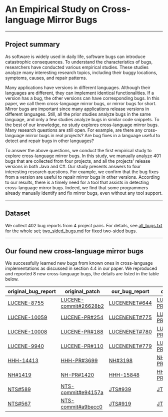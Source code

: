 # An Empirical Study on Cross-language Mirror Bugs

---

## Project summary

As software is widely used in daily life, software bugs can introduce catastrophic consequences. To understand the characteristics of bugs, researchers have conducted various empirical studies. These studies analyze many interesting research topics, including their buggy locations, symptoms, causes, and repair patterns.

Many applications have versions in different languages. Although their languages are different, they can implement identical functionalities. If a version has a bug, the other versions can have corresponding bugs. In this paper, we call them cross-language mirror bugs, or mirror bugs for short. Mirror bugs are important since many applications release versions in different languages. Still, all the prior studies analyze bugs in the same language, and only a few studies analyze bugs in similar code snippets. To the best of our knowledge, no study explores cross-language mirror bugs. Many research questions are still open. For example, are there any cross-language mirror bugs in real projects? Are bug fixes in a language useful to detect and repair bugs in other languages?

To answer the above questions, we conduct the first empirical study to explore cross-language mirror bugs. In this study, we manually analyze 401 bugs that are collected from four projects, and all the projects' release versions in both Java and C\#. Our study presents answers to four interesting research questions. For example, we confirm that the bug fixes from a version are useful to repair mirror bugs in other versions. According to our results, there is a timely need for a tool that assists in detecting cross-language mirror bugs. Indeed, we find that some programmers already manually identify and fix mirror bugs, even without any tool support.

---
## Dataset

We collect 402 bug reports from 4 project pairs. For details, see [all_bugs.txt](https://anonymous.4open.science/r/cross-language-DD47/all_bugs.txt) for the whole set; [two_sided_bugs.md](https://anonymous.4open.science/r/cross-language-DD47/two_sided_bugs.md) for fixed two-sided bugs.

---

## Our found new cross-language mirror bugs

We successfully learned new bugs from known ones in cross-language implementations as discussed in section 4.4 in our paper. We reproduced and reported 8 new cross-language bugs, the details are listed in the table below.

| original_bug_report | original_patch | our_bug_report | our_patch | our_patch_status |
| ------- | --------- | ----------- | ------- |  ------- |  
| [LUCENE-8755](https://issues.apache.org/jira/browse/LUCENE-8755) | [LUCENE-commit\#26628b2](https://github.com/apache/lucene/commit/26628b2717a73235db56fde94f7f5b64cbc5b8b2) | [LUCENENET#644](https://github.com/apache/lucenenet/issues/644)            |    [LUCENENET-PR\#644](https://github.com/apache/lucenenet/pull/738/files)     | PR rejected |  
| [LUCENE-10059](https://issues.apache.org/jira/browse/LUCENE-10059)  | [LUCENE-PR\#254](https://github.com/apache/lucene/pull/254/files)     | [LUCENENET#775](https://github.com/apache/lucenenet/issues/775)    | [LUCENENET-PR\#777](https://github.com/apache/lucenenet/pull/777/files)        |  PR accepted|
| [LUCENE-10008](https://issues.apache.org/jira/browse/LUCENE-10008)  | [LUCENE-PR\#188](https://github.com/apache/lucene/pull/188/files)          | [LUCENENET#780](https://github.com/apache/lucenenet/issues/780)            | [LUCENENET-PR\#781](https://github.com/apache/lucenenet/pull/781/files)      | Open | 
| [LUCENE-9940](https://issues.apache.org/jira/browse/LUCENE-9940)    | [LUCENE-PR\#110](https://github.com/apache/lucene/pull/110/files)     | [LUCENENET#779](https://github.com/apache/lucenenet/issues/779)       | [LUCENENET-PR\#783](https://github.com/apache/lucenenet/pull/783/files)        | Open |  
| [HHH-14413](https://hibernate.atlassian.net/browse/HHH-14413)       | [HHH-PR\#3699](https://github.com/hibernate/hibernate-orm/pull/3699/files)    |  [NH\#3198](https://github.com/nhibernate/nhibernate-core/issues/3198)           | [NH-PR\#3199](https://github.com/nhibernate/nhibernate-core/pull/3199/files)        | PR accepted | 
| [NH\#1419](https://github.com/nhibernate/nhibernate-core/issues/1419)      | [NH-PR\#1420](https://github.com/nhibernate/nhibernate-core/pull/1420/files)     | [HHH-15848](https://hibernate.atlassian.net/browse/HHH-15848)         |  [HHH-PR\#5737](https://github.com/hibernate/hibernate-orm/pull/5737/files)      | Open | 
| [NTS\#589](https://github.com/NetTopologySuite/NetTopologySuite/issues/589)      | [NTS-commit\#e94157a](https://github.com/NetTopologySuite/NetTopologySuite/commit/e94157ac19e97fbbdf0808f18bac8ea899288516)          |  [JTS\#939](https://github.com/locationtech/jts/issues/939)       | [JTS-PR\#941](https://github.com/locationtech/jts/pull/941/files)       | Open |  
| [NTS\#567](https://github.com/NetTopologySuite/NetTopologySuite/issues/567)      | [NTS-commit\#a9becc0](https://github.com/NetTopologySuite/NetTopologySuite/commit/a9becc07dcad66fc9405d1869364ac8e6ce8650d)          |  [JTS\#919](https://github.com/locationtech/jts/issues/919)           | [JTS-PR\#922](https://github.com/locationtech/jts/pull/922/files)        | PR accepted  |

